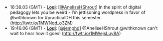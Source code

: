 * <a id="16:38.03">16:38.03 (GMT)</a> - __[Loqi](https://github.com/Loqi)__: [<a href="https://twitter.com/AneliseHShrout">@AneliseHShrout</a>] In the spirit of digital pedagogy lets you be weird - I’m jettisoning wordpress in favor of @withknown for #practicalDH this semester. (http://twtr.io/1MWNqd_o3ZM)
* <a id="19:46.06">19:46.06 (GMT)</a> - __[Loqi](https://github.com/Loqi)__: [<a href="https://twitter.com/jemphd">@jemphd</a>] @AneliseHShrout @withknown can't wait to hear how it goes! (http://twtr.io/1MWejsLuy8A)
